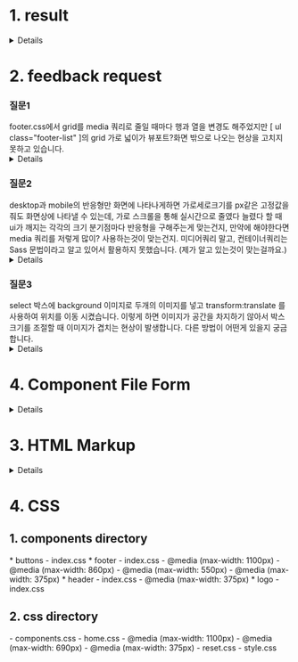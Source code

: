 <h1>1. result</h1>
<details>

<img src="https://github.com/Taewook1212/home-work/assets/147236247/329e54cb-2768-4b75-84d2-720746a1becf.gif" width="700" height="400"/>

* Desktiop  화면 width: 1600px / Mobile  화면 width: 375px 
<img src="https://github.com/Taewook1212/home-work/assets/147236247/3411535a-ceed-4a5e-af8e-f5eedaf6a7de" width="700" height="700"/>
<img src="https://github.com/Taewook1212/home-work/assets/147236247/42467faa-3a8e-49d7-942c-93b22ad24d13" width="200" height="800"/>

</details>
<h1>2. feedback request</h1>

<h3>질문1</h3> footer.css에서 grid를 media 쿼리로 줄일 때마다 행과 열을 변경도 해주었지만 [ ul class="footer-list" ]의 grid 가로 넓이가 뷰포트?화면 밖으로 나오는 현상을 고치지 못하고 있습니다.                 
<details><img src="https://github.com/Taewook1212/home-work/assets/147236247/dc614450-ff8b-4560-8e0c-a2f4e4242521"width="400" height="600"/>   </details>


 <h3>질문2</h3>  desktop과 mobile의 반응형만 화면에 나타나게하면 가로세로크기를 px같은 고정값을 줘도 화면상에 나타낼 수 있는데, 
 가로 스크롤을 통해 실시간으로 줄였다 늘렸다 할 때  ui가 깨지는 각각의 크기 분기점마다 반응형을 구해주는게 맞는건지, 만약에 해야한다면 media 쿼리를 저렇게 많이? 사용하는것이 맞는건지.
 미디어쿼리 말고, 컨테이너쿼리는 Sass 문법이라고 알고 있어서 활용하지 못했습니다. (제가 알고 있는것이 맞는걸까요.)
 
<details>
 <img src="https://github.com/Taewook1212/home-work/assets/147236247/1d80fa94-8f48-4bd0-b8a3-75be6d555be5"/></details>



 <h3>질문3</h3> select 박스에 background 이미지로 두개의 이미지를 넣고 transform:translate 를 사용하여 위치를 이동 시켰습니다. 이렇게 하면 이미지가 공간을 차지하기 않아서 박스 크기를 조절할 때 이미지가 겹치는 현상이 발생합니다. 다른 방법이 어떤게 있을지 궁금합니다.
 <details>
  <img src="https://github.com/Taewook1212/home-work/assets/147236247/d4f7cf31-f42d-4b6a-aa56-9eebd4a6b079"/>
</details>

<h1>4. Component File Form</h1>
 <details>
  <img src="https://github.com/Taewook1212/home-work/assets/147236247/f52908d4-d371-4f78-a4cc-6b1e6bc16450"/>
  <img src="https://github.com/Taewook1212/home-work/assets/147236247/3fecbc99-26f2-44bc-a1e6-86852ac9b495"/>
</details>
<h1>3. HTML Markup</h1>
 <details>
  <center><img src="https://github.com/Taewook1212/home-work/assets/147236247/a29d43c6-c1db-4e31-aa96-54680bf836ae.png" width="500" height="500"/></center>
<img src="https://github.com/Taewook1212/home-work/assets/147236247/379dd010-4f17-4ecc-82e7-cfc7a01dab74" width="500" height="500"/> 
 </details>



<h1>4. CSS</h1>

  <h2>1. components directory</h2>
     * buttons
       - index.css
     * footer
       - index.css
         - @media (max-width: 1100px)
         - @media (max-width: 860px)
         - @media (max-width: 550px)
         - @media (max-width: 375px)
     * header
       - index.css
         - @media (max-width: 375px)
     * logo
       - index.css
   
  <h2>2. css directory</h2>
     - components.css
     - home.css
       - @media (max-width: 1100px)
       - @media (max-width: 690px)
       - @media (max-width: 375px)
     - reset.css
     - style.css
